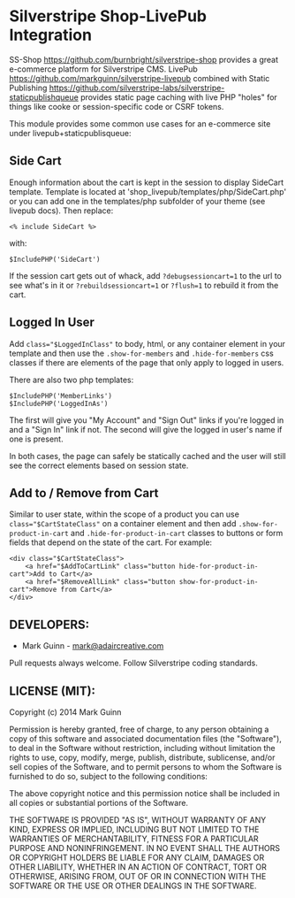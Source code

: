 Silverstripe Shop-LivePub Integration
=====================================

SS-Shop <https://github.com/burnbright/silverstripe-shop> provides a great e-commerce platform
for Silverstripe CMS. LivePub <https://github.com/markguinn/silverstripe-livepub> combined with
Static Publishing <https://github.com/silverstripe-labs/silverstripe-staticpublishqueue> provides
static page caching with live PHP "holes" for things like cooke or session-specific code or
CSRF tokens.

This module provides some common use cases for an e-commerce site under livepub+staticpublisqueue:

Side Cart
---------
Enough information about the cart is kept in the session to display SideCart template. Template
is located at 'shop_livepub/templates/php/SideCart.php' or you can add one in the templates/php
subfolder of your theme (see livepub docs). Then replace:

```
<% include SideCart %>
```
with:
```
$IncludePHP('SideCart')
```

If the session cart gets out of whack, add `?debugsessioncart=1` to the url to see what's in
it or `?rebuildsessioncart=1` or `?flush=1` to rebuild it from the cart.


Logged In User
--------------
Add `class="$LoggedInClass"` to body, html, or any container element in your template and
then use the `.show-for-members` and `.hide-for-members` css classes if there are elements
of the page that only apply to logged in users.

There are also two php templates:

```
$IncludePHP('MemberLinks')
$IncludePHP('LoggedInAs')
```

The first will give you "My Account" and "Sign Out" links if you're logged in and a "Sign In"
link if not. The second will give the logged in user's name if one is present.

In both cases, the page can safely be statically cached and the user will still see the correct
elements based on session state.


Add to / Remove from Cart
-------------------------
Similar to user state, within the scope of a product you can use `class="$CartStateClass"` on
a container element and then add `.show-for-product-in-cart` and `.hide-for-product-in-cart`
classes to buttons or form fields that depend on the state of the cart. For example:

```
<div class="$CartStateClass">
	<a href="$AddToCartLink" class="button hide-for-product-in-cart">Add to Cart</a>
	<a href="$RemoveAllLink" class="button show-for-product-in-cart">Remove from Cart</a>
</div>
```


DEVELOPERS:
-----------
* Mark Guinn - mark@adaircreative.com

Pull requests always welcome. Follow Silverstripe coding standards.


LICENSE (MIT):
--------------
Copyright (c) 2014 Mark Guinn

Permission is hereby granted, free of charge, to any person obtaining a copy of
this software and associated documentation files (the "Software"), to deal in
the Software without restriction, including without limitation the rights to use,
copy, modify, merge, publish, distribute, sublicense, and/or sell copies of the
Software, and to permit persons to whom the Software is furnished to do so, subject
to the following conditions:

The above copyright notice and this permission notice shall be included in all copies
or substantial portions of the Software.

THE SOFTWARE IS PROVIDED "AS IS", WITHOUT WARRANTY OF ANY KIND, EXPRESS OR IMPLIED,
INCLUDING BUT NOT LIMITED TO THE WARRANTIES OF MERCHANTABILITY, FITNESS FOR A PARTICULAR
PURPOSE AND NONINFRINGEMENT. IN NO EVENT SHALL THE AUTHORS OR COPYRIGHT HOLDERS BE LIABLE
FOR ANY CLAIM, DAMAGES OR OTHER LIABILITY, WHETHER IN AN ACTION OF CONTRACT, TORT OR
OTHERWISE, ARISING FROM, OUT OF OR IN CONNECTION WITH THE SOFTWARE OR THE USE OR OTHER
DEALINGS IN THE SOFTWARE.
